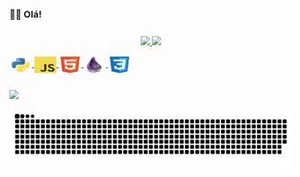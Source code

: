 <p>
    <h3>🖖🏿 Olá!</h3>
</p> 

##
<div align="center">
    <a href="https://github.com/craudiocommit">
        <img height="150cm" src="https://github-readme-stats.vercel.app/api/top-langs/?username=craudiocommit&layout=compact&langs_count=7&theme=ocean_dark" />
        <img height="150cm" src="https://github-readme-stats.vercel.app/api?username=craudiocommit&show_icons=true&theme=ocean_dark&include_all_commits=true&count_private=true" />
        
</div>
<div style="display: inline_block"><br>
    <img align="center" alt="cssjr-Python" height="30" width="40" src="https://raw.githubusercontent.com/devicons/devicon/master/icons/python/python-original.svg">
    <img align="center" alt="cssjr-Js" height="30" width="40" src="https://raw.githubusercontent.com/devicons/devicon/master/icons/javascript/javascript-original.svg">
    <img align="center" alt="cssjr-HTML5" height="30" width="40" src="https://raw.githubusercontent.com/devicons/devicon/master/icons/html5/html5-original.svg">
    <img align="center" alt="cssjr-Js" height="30" width="40" src="https://raw.githubusercontent.com/devicons/devicon/master/icons/elixir/elixir-original.svg">
    <img align="center" alt="cssjr-css" height="30" width="40" src="https://raw.githubusercontent.com/devicons/devicon/master/icons/css3/css3-original.svg">
</div>

##

<div>
    <a href="https://www.linkedin.com/in/cssjr " target="_blank "><img src="https://img.shields.io/badge/-LinkedIn-%230077B5?style=for-the-badge&logo=linkedin&logoColor=white " target="_blank "></a>
 
  ![Snake animation](https://github.com/craudiocommit/craudiocommit/blob/output/github-contribution-grid-snake.svg)
 
</div>
